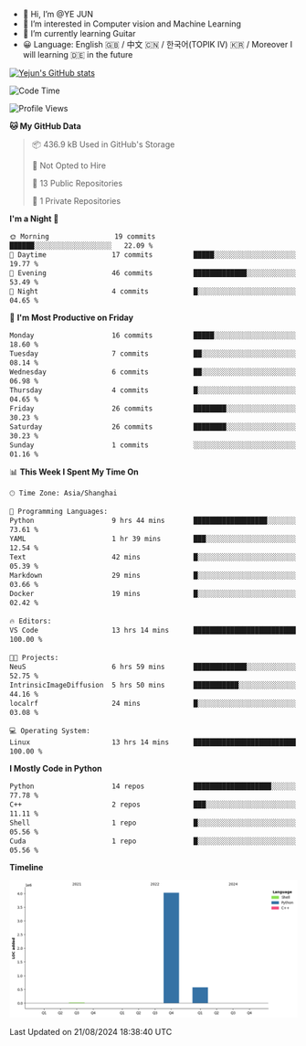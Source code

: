 - 👋 Hi, I’m @YE JUN
- 👀 I’m interested in Computer vision and Machine Learning
- 🌱 I’m currently learning Guitar
- 😀 Language: English 🇬🇧 / 中文 🇨🇳 / 한국어(TOPIK IV) 🇰🇷 / Moreover I will learning 🇩🇪 in the future


<!-- <img height="195px" src="https://github-readme-stats.vercel.app/api?username=yejun688&count_private=true&show_icons=true&hide_rank=true&title_color=0969da&bg_color=ffffff00&text_color=57606a&disable_animations=true"><img height="195px" src="https://github-readme-stats.vercel.app/api/top-langs?username=yejun688&layout=compact&title_color=0969da&bg_color=ffffff00&text_color=57606a"> -->

[![Yejun's GitHub stats](https://github-readme-stats.vercel.app/api?username=yejun688)](https://github.com/yejun688/github-readme-stats)

<!---
yejun688/yejun688 is a ✨ special ✨ repository because its `README.md` (this file) appears on your GitHub profile.
You can click the Preview link to take a look at your changes.
--->

<!--START_SECTION:waka-->
![Code Time](http://img.shields.io/badge/Code%20Time-229%20hrs%2024%20mins-blue)

![Profile Views](http://img.shields.io/badge/Profile%20Views-116-blue)

**🐱 My GitHub Data** 

> 📦 436.9 kB Used in GitHub's Storage 
 > 
> 🚫 Not Opted to Hire
 > 
> 📜 13 Public Repositories 
 > 
> 🔑 1 Private Repositories 
 > 
**I'm a Night 🦉** 

```text
🌞 Morning                19 commits          ██████░░░░░░░░░░░░░░░░░░░   22.09 % 
🌆 Daytime                17 commits          █████░░░░░░░░░░░░░░░░░░░░   19.77 % 
🌃 Evening                46 commits          █████████████░░░░░░░░░░░░   53.49 % 
🌙 Night                  4 commits           █░░░░░░░░░░░░░░░░░░░░░░░░   04.65 % 
```
📅 **I'm Most Productive on Friday** 

```text
Monday                   16 commits          █████░░░░░░░░░░░░░░░░░░░░   18.60 % 
Tuesday                  7 commits           ██░░░░░░░░░░░░░░░░░░░░░░░   08.14 % 
Wednesday                6 commits           ██░░░░░░░░░░░░░░░░░░░░░░░   06.98 % 
Thursday                 4 commits           █░░░░░░░░░░░░░░░░░░░░░░░░   04.65 % 
Friday                   26 commits          ████████░░░░░░░░░░░░░░░░░   30.23 % 
Saturday                 26 commits          ████████░░░░░░░░░░░░░░░░░   30.23 % 
Sunday                   1 commits           ░░░░░░░░░░░░░░░░░░░░░░░░░   01.16 % 
```


📊 **This Week I Spent My Time On** 

```text
🕑︎ Time Zone: Asia/Shanghai

💬 Programming Languages: 
Python                   9 hrs 44 mins       ██████████████████░░░░░░░   73.61 % 
YAML                     1 hr 39 mins        ███░░░░░░░░░░░░░░░░░░░░░░   12.54 % 
Text                     42 mins             █░░░░░░░░░░░░░░░░░░░░░░░░   05.39 % 
Markdown                 29 mins             █░░░░░░░░░░░░░░░░░░░░░░░░   03.66 % 
Docker                   19 mins             █░░░░░░░░░░░░░░░░░░░░░░░░   02.42 % 

🔥 Editors: 
VS Code                  13 hrs 14 mins      █████████████████████████   100.00 % 

🐱‍💻 Projects: 
NeuS                     6 hrs 59 mins       █████████████░░░░░░░░░░░░   52.75 % 
IntrinsicImageDiffusion  5 hrs 50 mins       ███████████░░░░░░░░░░░░░░   44.16 % 
localrf                  24 mins             █░░░░░░░░░░░░░░░░░░░░░░░░   03.08 % 

💻 Operating System: 
Linux                    13 hrs 14 mins      █████████████████████████   100.00 % 
```

**I Mostly Code in Python** 

```text
Python                   14 repos            ███████████████████░░░░░░   77.78 % 
C++                      2 repos             ███░░░░░░░░░░░░░░░░░░░░░░   11.11 % 
Shell                    1 repo              █░░░░░░░░░░░░░░░░░░░░░░░░   05.56 % 
Cuda                     1 repo              █░░░░░░░░░░░░░░░░░░░░░░░░   05.56 % 
```



**Timeline**

![Lines of Code chart](https://raw.githubusercontent.com/yejun688/yejun688/main/assets/bar_graph.png)


 Last Updated on 21/08/2024 18:38:40 UTC
<!--END_SECTION:waka-->
